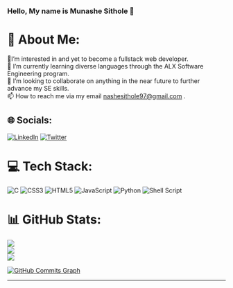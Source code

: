 ### Hello, My name is Munashe Sithole 👋

<!--
**Munasi97/munasi97** is a ✨ _special_ ✨ repository because its `README.md` (this file) appears on your GitHub profile.

Here are some ideas to get you started:

- 🔭 I’m currently working on ...
- 🌱 I’m currently learning ...
- 👯 I’m looking to collaborate on ...
- 🤔 I’m looking for help with ...
- 💬 Ask me about ...
- 📫 How to reach me: ...
- 😄 Pronouns: ...
- ⚡ Fun fact: ...
-->

# 💫 About Me:
👀I’m interested in and yet to become a fullstack web developer.<br>
🌱 I’m currently learning diverse languages through the ALX Software Engineering program.<br>
💞️ I’m looking to collaborate on anything in the near future to further advance my SE skills.<br>
📫 How to reach me via my email nashesithole97@gmail.com .


## 🌐 Socials:
[![LinkedIn](https://img.shields.io/badge/LinkedIn-%230077B5.svg?logo=linkedin&logoColor=white)](https://www.linkedin.com/in/munashe-sithole-453430176/) [![Twitter](https://img.shields.io/badge/Twitter-%231DA1F2.svg?logo=Twitter&logoColor=white)](https://twitter.com/Nashesi97) 

# 💻 Tech Stack:

![C](https://img.shields.io/badge/c-%2300599C.svg?style=flat-square&logo=c&logoColor=white) ![CSS3](https://img.shields.io/badge/css3-%231572B6.svg?style=flat-square&logo=css3&logoColor=white) ![HTML5](https://img.shields.io/badge/html5-%23E34F26.svg?style=flat-square&logo=html5&logoColor=white) ![JavaScript](https://img.shields.io/badge/javascript-%23323330.svg?style=flat-square&logo=javascript&logoColor=%23F7DF1E) ![Python](https://img.shields.io/badge/python-3670A0?style=flat-square&logo=python&logoColor=ffdd54) ![Shell Script](https://img.shields.io/badge/shell_script-%23121011.svg?style=flat-square&logo=gnu-bash&logoColor=white)

# 📊 GitHub Stats:

![](https://github-readme-stats.vercel.app/api?username=Munasi97&theme=tokyonight&hide_border=false&include_all_commits=false&count_private=false)<br/> 
![](https://github-readme-streak-stats.herokuapp.com/?user=Munasi97&theme=tokyonight&hide_border=false)<br/>
![](https://github-readme-stats.vercel.app/api/top-langs/?username=Munasi97&theme=tokyonight&hide_border=false&include_all_commits=false&count_private=false&layout=compact)

<a href="http://www.github.com/munasi97"><img src="https://github-readme-activity-graph.cyclic.app/graph?username=munasi97&bg_color=1c1917&color=ffffff&line=0891b2&point=ffffff&area_color=1c1917&area=true&hide_border=true&custom_title=GitHub%20Commits%20Graph" alt="GitHub Commits Graph" /></a>

---


